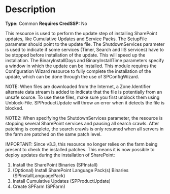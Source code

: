 # Description

**Type:** Common
**Requires CredSSP:** No

This resource is used to perform the update step of installing SharePoint
updates, like Cumulative Updates and Service Packs. The SetupFile parameter
should point to the update file. The ShutdownServices parameter is used to
indicate if some services (Timer, Search and IIS services) have to be stopped
before installation of the update. This will speed up the installation. The
BinaryInstallDays and BinaryInstallTime parameters specify a window in which
the update can be installed. This module requires the Configuration Wizard
resource to fully complete the installation of the update, which can be done
through the use of SPConfigWizard.

NOTE:
When files are downloaded from the Internet, a Zone.Identifier alternate data
stream is added to indicate that the file is potentially from an unsafe source.
To use these files, make sure you first unblock them using Unblock-File.
SPProductUpdate will throw an error when it detects the file is blocked.

NOTE2:
When specifying the ShutdownServices parameter, the resource is stopping
several SharePoint services and pausing all search crawls. After patching
is complete, the search crawls is only resumed when all servers in the farm
are patched on the same patch level. 

IMPORTANT:
Since v3.3, this resource no longer relies on the farm being present to check
the installed patches. This means it is now possible to deploy updates during
the installation of SharePoint:

1. Install the SharePoint Binaries (SPInstall)
2. (Optional) Install SharePoint Language Pack(s) Binaries
   (SPInstallLanguagePack)
3. Install Cumulative Updates (SPProductUpdate)
4. Create SPFarm (SPFarm)
